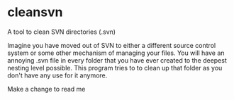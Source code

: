 cleansvn
========

A tool to clean SVN directories (.svn)

Imagine you have moved out of SVN to either a different source control system or some other mechanism of managing your files. You will have an annoying .svn file in every folder that you have ever created to the deepest nesting level possible. This program tries to to clean up that folder as you don't have any use for it anymore.

Make a change to read me